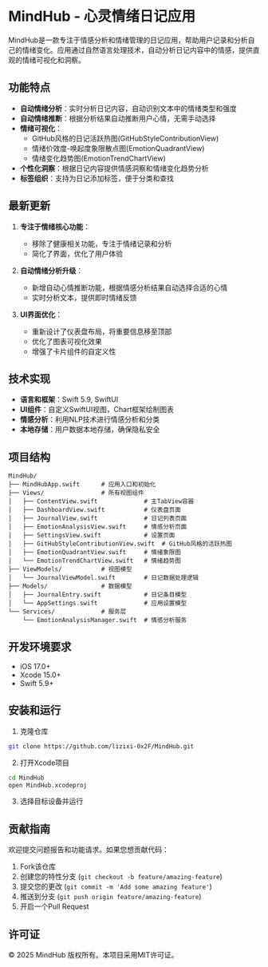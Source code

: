 # MindHub - 心灵情绪日记应用

MindHub是一款专注于情感分析和情绪管理的日记应用，帮助用户记录和分析自己的情绪变化。应用通过自然语言处理技术，自动分析日记内容中的情感，提供直观的情绪可视化和洞察。

## 功能特点

- **自动情绪分析**：实时分析日记内容，自动识别文本中的情绪类型和强度
- **自动情绪推断**：根据分析结果自动推断用户心情，无需手动选择
- **情绪可视化**：
  - GitHub风格的日记活跃热图(GitHubStyleContributionView)
  - 情绪价效度-唤起度象限散点图(EmotionQuadrantView)
  - 情绪变化趋势图(EmotionTrendChartView)
- **个性化洞察**：根据日记内容提供情感洞察和情绪变化趋势分析
- **标签组织**：支持为日记添加标签，便于分类和查找

## 最新更新

1. **专注于情绪核心功能**：
   - 移除了健康相关功能，专注于情绪记录和分析
   - 简化了界面，优化了用户体验

2. **自动情绪分析升级**：
   - 新增自动心情推断功能，根据情感分析结果自动选择合适的心情
   - 实时分析文本，提供即时情绪反馈

3. **UI界面优化**：
   - 重新设计了仪表盘布局，将重要信息移至顶部
   - 优化了图表可视化效果
   - 增强了卡片组件的自定义性

## 技术实现

- **语言和框架**：Swift 5.9, SwiftUI
- **UI组件**：自定义SwiftUI视图，Chart框架绘制图表
- **情感分析**：利用NLP技术进行情感分析和分类
- **本地存储**：用户数据本地存储，确保隐私安全

## 项目结构

```
MindHub/
├── MindHubApp.swift      # 应用入口和初始化
├── Views/                # 所有视图组件
│   ├── ContentView.swift             # 主TabView容器
│   ├── DashboardView.swift           # 仪表盘页面
│   ├── JournalView.swift             # 日记列表页面
│   ├── EmotionAnalysisView.swift     # 情感分析页面
│   ├── SettingsView.swift            # 设置页面
│   ├── GitHubStyleContributionView.swift  # GitHub风格的活跃热图
│   ├── EmotionQuadrantView.swift     # 情绪象限图
│   └── EmotionTrendChartView.swift   # 情绪趋势图
├── ViewModels/           # 视图模型
│   └── JournalViewModel.swift        # 日记数据处理逻辑
├── Models/               # 数据模型
│   ├── JournalEntry.swift            # 日记条目模型
│   └── AppSettings.swift             # 应用设置模型
└── Services/             # 服务层
    └── EmotionAnalysisManager.swift  # 情感分析服务
```

## 开发环境要求

- iOS 17.0+
- Xcode 15.0+
- Swift 5.9+

## 安装和运行

1. 克隆仓库
```bash
git clone https://github.com/lizixi-0x2F/MindHub.git
```

2. 打开Xcode项目
```bash
cd MindHub
open MindHub.xcodeproj
```

3. 选择目标设备并运行

## 贡献指南

欢迎提交问题报告和功能请求。如果您想贡献代码：

1. Fork该仓库
2. 创建您的特性分支 (`git checkout -b feature/amazing-feature`)
3. 提交您的更改 (`git commit -m 'Add some amazing feature'`)
4. 推送到分支 (`git push origin feature/amazing-feature`)
5. 开启一个Pull Request

## 许可证

© 2025 MindHub 版权所有。本项目采用MIT许可证。 